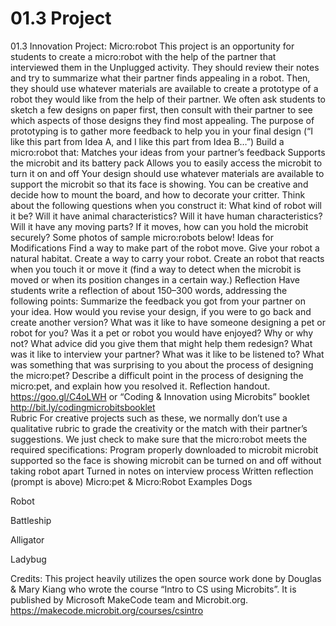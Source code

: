 # 01.3 Project
01.3 Innovation Project: Micro:robot
This project is an opportunity for students to create a micro:robot with the help of the partner that interviewed them in the Unplugged activity. They should review their notes and try to summarize what their partner finds appealing in a robot. Then, they should use whatever materials are available to create a prototype of a robot they would like from the help of their partner.
We often ask students to sketch a few designs on paper first, then consult with their partner to see which aspects of those designs they find most appealing. The purpose of prototyping is to gather more feedback to help you in your final design (“I like this part from Idea A, and I like this part from Idea B…”)
Build a micro:robot that:
Matches your ideas from your partner’s feedback
Supports the microbit and its battery pack
Allows you to easily access the microbit to turn it on and off
Your design should use whatever materials are available to support the microbit so that its face is showing. You can be creative and decide how to mount the board, and how to decorate your critter.
Think about the following questions when you construct it:
What kind of robot will it be? Will it have animal characteristics? Will it have human characteristics?
Will it have any moving parts?
If it moves, how can you hold the microbit securely?
Some photos of sample micro:robots below!
Ideas for Modifications
Find a way to make part of the robot move.
Give your robot a natural habitat.
Create a way to carry your robot.
Create an robot that reacts when you touch it or move it (find a way to detect when the microbit is moved or when its position changes in a certain way.)
Reflection
Have students write a reflection of about 150–300 words, addressing the following points:
Summarize the feedback you got from your partner on your idea. How would you revise your design, if you were to go back and create another version?
What was it like to have someone designing a pet or robot for you? Was it a pet or robot you would have enjoyed? Why or why not? What advice did you give them that might help them redesign?
What was it like to interview your partner? What was it like to be listened to?
What was something that was surprising to you about the process of designing the micro:pet?
Describe a difficult point in the process of designing the micro:pet, and explain how you resolved it.
Reflection handout. https://goo.gl/C4oLWH or “Coding & Innovation using Microbits” booklet http://bit.ly/codingmicrobitsbooklet  
Rubric
For creative projects such as these, we normally don’t use a qualitative rubric to grade the creativity or the match with their partner’s suggestions. We just check to make sure that the micro:robot meets the required specifications:
Program properly downloaded to microbit
microbit supported so the face is showing
microbit can be turned on and off without taking robot apart
Turned in notes on interview process
Written reflection (prompt is above)
Micro:pet & Micro:Robot Examples
Dogs




Robot
    


Battleship

Alligator

Ladybug




Credits: 
This project heavily utilizes the open source work done by Douglas & Mary Kiang who wrote the course “Intro to CS using Microbits”. It is published by Microsoft MakeCode team and Microbit.org. https://makecode.microbit.org/courses/csintro 
